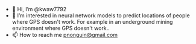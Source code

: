 - 👋 Hi, I’m @kwaw7792
- 👀 I’m interested in neural network models to predict locations of people where GPS doesn't work. For example in an underground mining environment where GPS doesn't work..
- 📫 How to reach me pnonguin@gmail.com


<!---
kwaw7792/kwaw7792 is a ✨ special ✨ repository because its `README.md` (this file) appears on your GitHub profile.
You can click the Preview link to take a look at your changes.
--->
